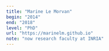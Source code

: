 ```yaml
---
title: "Marine Le Morvan"
begin: "2014"
end: "2018"
level: "PhD"
url: "https://marinelm.github.io"
note: "now research faculty at INRIA"
---
```

